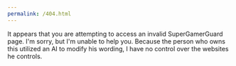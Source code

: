 ```yaml
---
permalink: /404.html
---
```

It appears that you are attempting to access an invalid SuperGamerGuard page. I'm sorry, but I'm unable to help you. Because the person who owns this utilized an AI to modify his wording, I have no control over the websites he controls.
